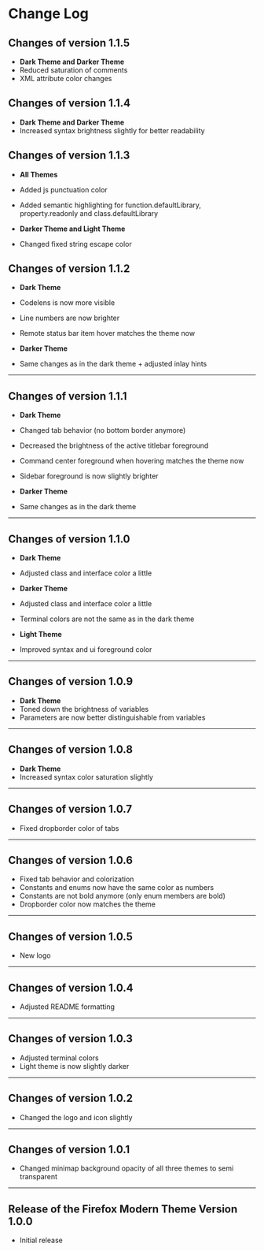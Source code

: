 # Change Log

## Changes of version 1.1.5

- **Dark Theme and Darker Theme**
- Reduced saturation of comments
- XML attribute color changes

## Changes of version 1.1.4

- **Dark Theme and Darker Theme**
- Increased syntax brightness slightly for better readability

## Changes of version 1.1.3

- **All Themes**
- Added js punctuation color
- Added semantic highlighting for function.defaultLibrary, property.readonly and class.defaultLibrary

- **Darker Theme and Light Theme**
- Changed fixed string escape color

## Changes of version 1.1.2

- **Dark Theme**
- Codelens is now more visible
- Line numbers are now brighter
- Remote status bar item hover matches the theme now

- **Darker Theme**
- Same changes as in the dark theme + adjusted inlay hints

---

## Changes of version 1.1.1

- **Dark Theme**
- Changed tab behavior (no bottom border anymore)
- Decreased the brightness of the active titlebar foreground
- Command center foreground when hovering matches the theme now
- Sidebar foreground is now slightly brighter

- **Darker Theme**
- Same changes as in the dark theme

---

## Changes of version 1.1.0

- **Dark Theme**
- Adjusted class and interface color a little

- **Darker Theme**
- Adjusted class and interface color a little
- Terminal colors are not the same as in the dark theme

- **Light Theme**
- Improved syntax and ui foreground color

---

## Changes of version 1.0.9

- **Dark Theme**
- Toned down the brightness of variables
- Parameters are now better distinguishable from variables

---

## Changes of version 1.0.8

- **Dark Theme**
- Increased syntax color saturation slightly

---

## Changes of version 1.0.7

- Fixed dropborder color of tabs

---

## Changes of version 1.0.6

- Fixed tab behavior and colorization
- Constants and enums now have the same color as numbers
- Constants are not bold anymore (only enum members are bold)
- Dropborder color now matches the theme

---

## Changes of version 1.0.5

- New logo

---

## Changes of version 1.0.4

- Adjusted README formatting

---

## Changes of version 1.0.3

- Adjusted terminal colors
- Light theme is now slightly darker

---

## Changes of version 1.0.2

- Changed the logo and icon slightly

---

## Changes of version 1.0.1

- Changed minimap background opacity of all three themes to semi transparent

---

## Release of the Firefox Modern Theme Version 1.0.0

- Initial release
